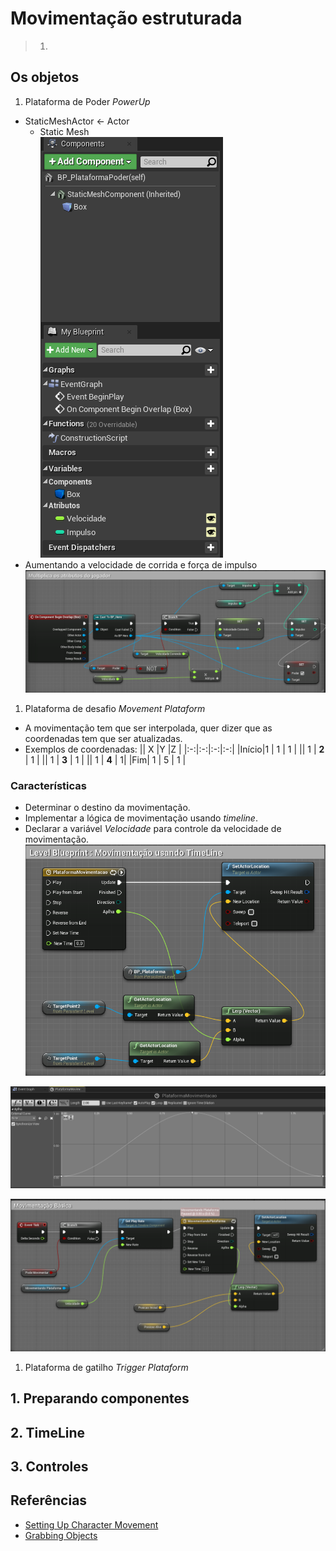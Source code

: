 # Movimentação estruturada

> 1. []()


## Os objetos

1. Plataforma de Poder *PowerUp*
- StaticMeshActor <- Actor
  - Static Mesh   
![](../imagens/actor/actor35.png)  
- Aumentando a  velocidade de corrida e
força de impulso   
![](../imagens/actor/actor34.png)

1. Plataforma de desafio *Movement Plataform*
- A movimentação tem que ser interpolada, quer dizer que as coordenadas tem que ser atualizadas.
- Exemplos de coordenadas:
|| X |Y  |Z  |
|:-:|:-:|:-:|:-:|
|Início|1  | 1 | 1 |
|| 1 | **2** | 1 |
|| 1 | **3** | 1 |
|| 1 | **4** | 1|
|Fim| 1 | 5  | 1 |  

### Características
- Determinar o destino da movimentação.
- Implementar a lógica de movimentação usando *timeline*.
- Declarar a variável *Velocidade* para controle da velocidade de movimentação.
![](../imagens/actor/actor36.png)

![](../imagens/actor/actor37.png)

![](../imagens/actor/actor38.png)

1. Plataforma de gatilho *Trigger Plataform*

## 1. Preparando componentes

## 2. TimeLine


## 3. Controles

## Referências
- [Setting Up Character Movement](https://docs.unrealengine.com/en-US/InteractiveExperiences/HowTo/CharacterMovement/index.html)
- [Grabbing Objects](https://www.youtube.com/watch?v=HnR1Gf5gXcY)
